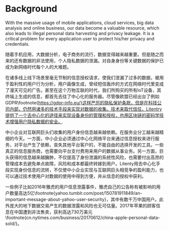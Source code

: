 # Background

With the massive usage of mobile applications, cloud services, big data analysis and online business, our data become a valuable resource, which also leads to illegal personal data harvesting and privacy leakage. It is a critical problem for every application user to protect his/her privacy and credentials.


随着手机应用，大数据分析，电子商务的流行，数据变得越来越重要。但是随之而来的还有数据的非法使用，个人隐私数据的泄漏。对自身身份等关键数据的保护已成为新网络时代每个人的大难题。

在诸多线上线下场景里毫无节制的信息授权请求，使我们泄漏了过多的数据，被用于盈利性的用户行为分析，用户画像生成，曾经短信轰炸的方式在网络时代里变成了漫天可见的广告。甚至在这个万物互联的时代，我们所购买的所有IoT设备，其终端上生成的信息，都首先去往了中心化的服务器。尽管像欧盟已经出台了例如GDPR\footnote{https://gdpr-info.eu/}这样严厉的隐私保护条款，但是在科技公司内部，仍然用诸多的技术手段来实现对数据的收集。技术来取代信任，Litentry提供了一个去中心化的途径来实现设备身份的管理和授权，也用区块链的密码学技术增强用户隐私数据的安全。

中小企业对互联网巨头们收集的用户身份信息越来越依赖。在服务业分工越来越精细的今天。一方面，中小企业必须通过中心化网络平台来通过信息授权来进行服务，对平台产生了依赖，丧失其他平台客户的，不能自由的选择开发的工具。一些真正的信息服务商，也需要向平台支付费用来用户的数据从事业务。另一方面，巨头获得的信息越来越臃肿，不仅提高了身份泄漏的系统性风险，也需要付出高昂的管理成本去避免单点故障，风险和成本都最终转嫁到用户。Litenty用去中心化手段实现身份信息的流转，不仅使中小企业实现与互联网巨头相竞争的盈利能力，也可以通过技术使用户对数据的使用中得到方便，并从信息的授权中获利。

一些例子比如2016年雅虎的用户信息泄露事件，雅虎自己的公告称有被影响的用户数量高达5亿\footnote{yahoo.tumblr.com/post/150781911849/an-important-message-about-yahoo-user-security}，其中有数千万中国用户。此外庞大的地下数据交易产生的数据泄露和风险也无可估量。2017年苹果的顾客信息在中国遭到非法售卖，获利高达730万美元\footnote{cn.nytimes.com/business/20170612/china-apple-personal-data-sold/}。

